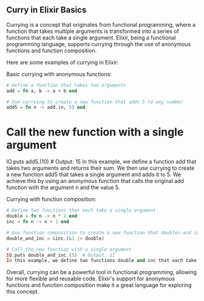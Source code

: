 ## Curry in Elixir Basics

Currying is a concept that originates from functional programming, where a function that takes multiple arguments is transformed into a series of functions that each take a single argument. Elixir, being a functional programming language, supports currying through the use of anonymous functions and function composition.

Here are some examples of currying in Elixir:

Basic currying with anonymous functions:

``` elixir
# Define a function that takes two arguments
add = fn a, b -> a + b end

# Use currying to create a new function that adds 5 to any number
add5 = fn n -> add.(n, 5) end
```

# Call the new function with a single argument
IO.puts add5.(10)  # Output: 15
In this example, we define a function add that takes two arguments and returns their sum. We then use currying to create a new function add5 that takes a single argument and adds it to 5. We achieve this by using an anonymous function that calls the original add function with the argument n and the value 5.

Currying with function composition:

``` elixir
# Define two functions that each take a single argument
double = fn n -> n * 2 end
inc = fn n -> n + 1 end

# Use function composition to create a new function that doubles and increments a number
double_and_inc = &inc.(&1 |> double)

# Call the new function with a single argument
IO.puts double_and_inc.(5)  # Output: 11
In this example, we define two functions double and inc that each take a single argument and perform a mathematical operation on it. We then use function composition to create a new function double_and_inc that takes a single argument and first doubles it, then increments the result. We achieve this by using the & syntax to create an anonymous function and the |> operator to chain the two functions together.
```

Overall, currying can be a powerful tool in functional programming, allowing for more flexible and reusable code. Elixir's support for anonymous functions and function composition make it a great language for exploring this concept.


